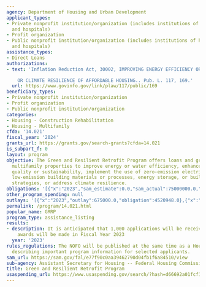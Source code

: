 ```yaml
---
agency: Department of Housing and Urban Development
applicant_types:
- Private nonprofit institution/organization (includes institutions of higher education
  and hospitals)
- Profit organization
- Public nonprofit institution/organization (includes institutions of higher education
  and hospitals)
assistance_types:
- Direct Loans
authorizations:
- text: 'Inflation Reduction Act, 30002, IMPROVING ENERGY EFFICIENCY OR WATER EFFICIENCY

    OR CLIMATE RESILIENCE OF AFFORDABLE HOUSING.. Pub. L. 117, 169.'
  url: https://www.govinfo.gov/link/plaw/117/public/169
beneficiary_types:
- Private nonprofit institution/organization
- Profit organization
- Public nonprofit institution/organization
categories:
- Housing - Construction Rehabilitation
- Housing - Multifamily
cfda: '14.021'
fiscal_year: '2024'
grants_url: https://grants.gov/search-grants?cfda=14.021
is_subpart_f: 0
layout: program
objective: The Green and Resilient Retrofit Program offers loans and grants for HUD-assisted
  multifamily properties to improve energy or water efficiency, enhance indoor air
  quality or sustainability, implement the use of zero-emission electricity generation,
  low-emission building materials or processes, energy storage, or building electrification
  strategies, or address climate resilience.
obligations: '[{"x":"2023","sam_estimate":0.0,"sam_actual":75000000.0,"usa_spending_actual":9025948.0},{"x":"2024","sam_estimate":0.0,"sam_actual":87000000.0,"usa_spending_actual":590926365.0},{"x":"2025","sam_estimate":0.0,"sam_actual":0.0,"usa_spending_actual":0.0}]'
other_program_spending: null
outlays: '[{"x":"2023","outlay":675000.0,"obligation":4520948.0},{"x":"2024","outlay":675000.0,"obligation":595431365.0},{"x":"2025","outlay":0.0,"obligation":0.0}]'
permalink: /program/14.021.html
popular_name: GRRP
program_type: assistance_listing
results:
- description: It is anticipated that 1,000 applications will be received and 525
    awards will be made in Fiscal Year 2023
  year: '2023'
rules_regulations: The NOFO will be published at the same time as a Housing Notice
  describing important program information for selected applicants.
sam_url: https://sam.gov/fal/e77f90c0aa39462790d04fb1f6a84510/view
sub-agency: Assistant Secretary for Housing -- Federal Housing Commissioner
title: Green and Resilient Retrofit Program
usaspending_url: https://www.usaspending.gov/search/?hash=d66692a01fcf15ebf1a6a52a641178c2
---
```

